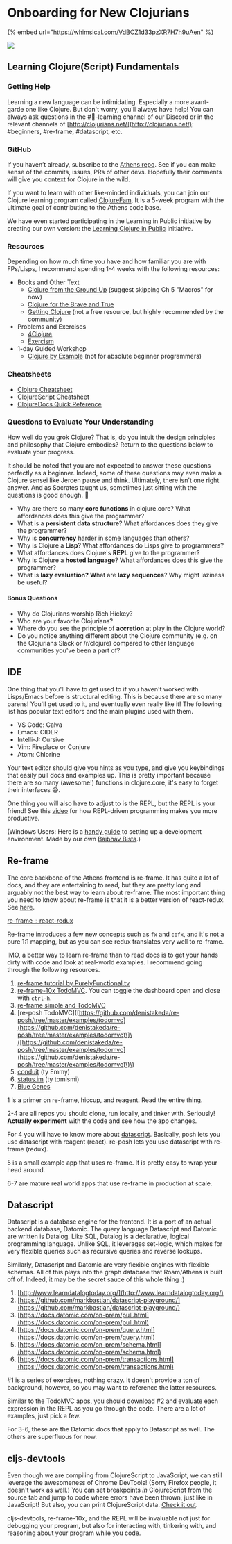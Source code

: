 # Onboarding for New Clojurians

{% embed url="https://whimsical.com/VdBCZ1d33pzXR7H7h9uAen" %}

![](../.gitbook/assets/image%20%281%29.png)

## Learning Clojure\(Script\) Fundamentals

### Getting Help

Learning a new language can be intimidating. Especially a more avant-garde one like Clojure. But don't worry, you'll always have help! You can always ask questions in the \#🧠-learning channel of our Discord or in the relevant channels of [http://clojurians.net/](http://clojurians.net/): \#beginners, \#re-frame, \#datascript, etc.

### GitHub

If you haven’t already, subscribe to the [Athens repo](https://github.com/athensresearch/athens). See if you can make sense of the commits, issues, PRs of other devs. Hopefully their comments will give you context for Clojure in the wild.

If you want to learn with other like-minded individuals, you can join our Clojure learning program called [ClojureFam](https://github.com/athensresearch/ClojureFam/blob/master/doc/learning-in-public.md). It is a 5-week program with the ultimate goal of contributing to the Athens code base.

We have even started participating in the Learning in Public initiative by creating our own version: the [Learning Clojure in Public](https://github.com/athensresearch/ClojureFam/blob/master/doc/learning-in-public.md) initiative.

### Resources

Depending on how much time you have and how familiar you are with FPs/Lisps, I recommend spending 1-4 weeks with the following resources:

* Books and Other Text
  * [Clojure from the Ground Up](https://aphyr.com/tags/Clojure-from-the-ground-up) \(suggest skipping Ch 5 "Macros" for now\)
  * [Clojure for the Brave and True](https://www.braveclojure.com/clojure-for-the-brave-and-true/)
  * [Getting Clojure](https://pragprog.com/titles/roclojure/) \(not a free resource, but highly recommended by the community\)
* Problems and Exercises
  * [4Clojure](http://www.4clojure.com/)
  * [Exercism](https://exercism.io/tracks/clojure)
* 1-day Guided Workshop
  * [Clojure by Example](https://github.com/inclojure-org/clojure-by-example) \(not for absolute beginner programmers\)

### Cheatsheets

* [Clojure Cheatsheet](https://clojure.org/api/cheatsheet)
* [ClojureScript Cheatsheet](https://cljs.info/cheatsheet/)
* [ClojureDocs Quick Reference](http://clojuredocs.org/quickref)

### Questions to Evaluate Your Understanding

How well do you grok Clojure? That is, do you intuit the design principles and philosophy that Clojure embodies? Return to the questions below to evaluate your progress.

It should be noted that you are not expected to answer these questions perfectly as a beginner. Indeed, some of these questions may even make a Clojure sensei like Jeroen pause and think. Ultimately, there isn't one right answer. And as Socrates taught us, sometimes just sitting with the questions is good enough. 🙂

* Why are there so many **core functions** in clojure.core? What affordances does this give the programmer?
* What is a **persistent data structure**? What affordances does they give the programmer?
* Why is **concurrency** harder in some languages than others?
* Why is Clojure a **Lisp**? What affordances do Lisps give to programmers?
* What affordances does Clojure's **REPL** give to the programmer?
* Why is Clojure a **hosted language**? What affordances does this give the programmer?
* What is **lazy evaluation? W**hat are **lazy sequences**? Why might laziness be useful?

#### Bonus Questions

* Why do Clojurians worship Rich Hickey?
* Who are your favorite Clojurians?
* Where do you see the principle of **accretion** at play in the Clojure world?
* Do you notice anything different about the Clojure community \(e.g. on the Clojurians Slack or /r/clojure\) compared to other language communities you've been a part of?

## IDE

One thing that you'll have to get used to if you haven't worked with Lisps/Emacs before is structural editing. This is because there are so many parens! You'll get used to it, and eventually even really like it! The following list has popular text editors and the main plugins used with them.

* VS Code: Calva
* Emacs: CIDER
* Intelli-J: Cursive
* Vim: Fireplace or Conjure
* Atom: Chlorine

Your text editor should give you hints as you type, and give you keybindings that easily pull docs and examples up. This is pretty important because there are so many \(awesome!\) functions in clojure.core, it's easy to forget their interfaces 😅.

One thing you will also have to adjust to is the REPL, but the REPL is your friend! See this [video](https://vvvvalvalval.github.io/posts/what-makes-a-good-repl.html) for how REPL-driven programming makes you more productive.

\(Windows Users: Here is a [handy guide](https://www.notion.so/Beginner-Clojure-Environment-Setup-Windows-36f70c16b9a7420da3cd797a3eb712fa) to setting up a development environment. Made by our own [Baibhav Bista](https://www.notion.so/athensresearch/Baibhav-Bista-36529ba8af8f4764ad416dd53afc7192).\)

## Re-frame

The core backbone of the Athens frontend is re-frame. It has quite a lot of docs, and they are entertaining to read, but they are pretty long and arguably not the best way to learn about re-frame. The most important thing you need to know about re-frame is that it is a better version of react-redux. See [here](https://www.learnreframe.com/).

[re-frame :: react-redux](https://www.notion.so/6f7a5d4684c54328ad744ddf3dabe610)

Re-frame introduces a few new concepts such as `fx` and `cofx`, and it's not a pure 1:1 mapping, but as you can see redux translates very well to re-frame.

IMO, a better way to learn re-frame than to read docs is to get your hands dirty with code and look at real-world examples. I recommend going through the following resources.

1. [re-frame tutorial by PurelyFunctional.tv](https://purelyfunctional.tv/guide/re-frame-building-blocks/)
2. [re-frame-10x TodoMVC](https://github.com/day8/re-frame-10x/tree/master/examples/todomvc). You can toggle the dashboard open and close with `ctrl-h`.
3. [re-frame simple and TodoMVC](https://github.com/day8/re-frame/tree/master/examples/simple)
4. \[re-posh TodoMVC\]\([https://github.com/denistakeda/re-posh/tree/master/examples/todomvc](https://github.com/denistakeda/re-posh/tree/master/examples/todomvc)\]\([https://github.com/denistakeda/re-posh/tree/master/examples/todomvc](https://github.com/denistakeda/re-posh/tree/master/examples/todomvc)\)\)
5. [conduit](https://github.com/jacekschae/conduit) \(ty Emmy\)
6. [status.im](https://github.com/status-im/status-react) \(ty tomismi\)
7. [Blue Genes](https://github.com/intermine/bluegenes)

1 is a primer on re-frame, hiccup, and reagent. Read the entire thing.

2-4 are all repos you should clone, run locally, and tinker with. Seriously! **Actually experiment** with the code and see how the app changes.

For 4 you will have to know more about [datascript](https://www.notion.so/athensresearch/Onboarding-for-New-Clojurians-b34b38f30902448cae68afffa02425c1#9b2b499402f74292a326025969c360be). Basically, posh lets you use datascript with reagent \(react\). re-posh lets you use datascript with re-frame \(redux\).

5 is a small example app that uses re-frame. It is pretty easy to wrap your head around.

6-7 are mature real world apps that use re-frame in production at scale.

## Datascript

Datascript is a database engine for the frontend. It is a port of an actual backend database, Datomic. The query language Datascript and Datomic are written is Datalog. Like SQL, Datalog is a declarative, logical programming language. Unlike SQL, it leverages set-logic, which makes for very flexible queries such as recursive queries and reverse lookups.

Similarly, Datascript and Datomic are very flexible engines with flexible schemas. All of this plays into the graph database that Roam/Athens is built off of. Indeed, it may be the secret sauce of this whole thing :\)

1. [http://www.learndatalogtoday.org/](http://www.learndatalogtoday.org/)
2. [https://github.com/markbastian/datascript-playground/](https://github.com/markbastian/datascript-playground/)
3. [https://docs.datomic.com/on-prem/pull.html](https://docs.datomic.com/on-prem/pull.html)
4. [https://docs.datomic.com/on-prem/query.html](https://docs.datomic.com/on-prem/query.html)
5. [https://docs.datomic.com/on-prem/schema.html](https://docs.datomic.com/on-prem/schema.html)
6. [https://docs.datomic.com/on-prem/transactions.html](https://docs.datomic.com/on-prem/transactions.html)

\#1 is a series of exercises, nothing crazy. It doesn't provide a ton of background, however, so you may want to reference the latter resources.

Similar to the TodoMVC apps, you should download \#2 and evaluate each expression in the REPL as you go through the code. There are a lot of examples, just pick a few.

For 3-6, these are the Datomic docs that apply to Datascript as well. The others are superfluous for now.

## cljs-devtools

Even though we are compiling from ClojureScript to JavaScript, we can still leverage the awesomeness of Chrome DevTools! \(Sorry Firefox people, it doesn't work as well.\) You can set breakpoints _in_ ClojureScript from the source tab and jump to code where errors have been thrown, just like in JavaScript! But also, you can print ClojureScript data. [Check it out](https://github.com/binaryage/cljs-devtools).

cljs-devtools, re-frame-10x, and the REPL will be invaluable not just for debugging your program, but also for interacting with, tinkering with, and reasoning about your program while you code.

